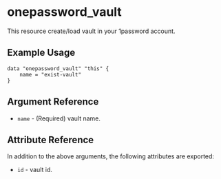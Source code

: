 # onepassword_vault

This resource create/load vault in your 1password account.

## Example Usage

```hcl
data "onepassword_vault" "this" {
    name = "exist-vault"
}
```

## Argument Reference

* `name` - (Required) vault name.

## Attribute Reference

In addition to the above arguments, the following attributes are exported:

* `id` - vault id.
